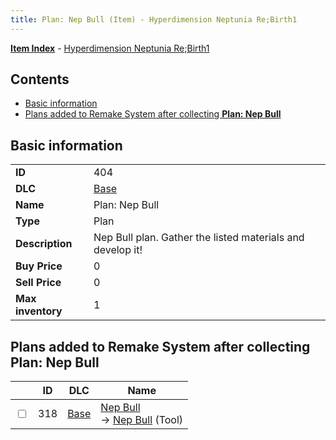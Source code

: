 ```yaml
---
title: Plan: Nep Bull (Item) - Hyperdimension Neptunia Re;Birth1
---
```


[**Item Index**](/neptunia/rb1/item/index.html) - [Hyperdimension Neptunia Re;Birth1](/neptunia/rb1)

## Contents

- [Basic information](#basic-information)
- [Plans added to Remake System after collecting **Plan: Nep Bull**](#plans-added-to-remake-system-after-collecting-plan-nep-bull)
## Basic information

|   |   |
| -- | -- |
| **ID** | 404 |
| **DLC** | [Base](/neptunia/rb1/dlc/1-base.html) |
| **Name** | Plan: Nep Bull |
| **Type** | Plan |
| **Description** | Nep Bull plan. Gather the listed materials and develop it! |
| **Buy Price** | 0 |
| **Sell Price** | 0 |
| **Max inventory** | 1 |


## Plans added to Remake System after collecting **Plan: Nep Bull**

|    | ID | DLC | Name |
| -- | -- | --- | ---- |
| <input type="checkbox" id="rb1-remake-1-318" class="trackbox" /> | 318 | [Base](/neptunia/rb1/dlc/1-base.html) | [Nep Bull](/neptunia/rb1/remake/1-318-nep-bull.html)<br /> → [Nep Bull](/neptunia/rb1/item/1-5-nep-bull.html) (Tool) |
